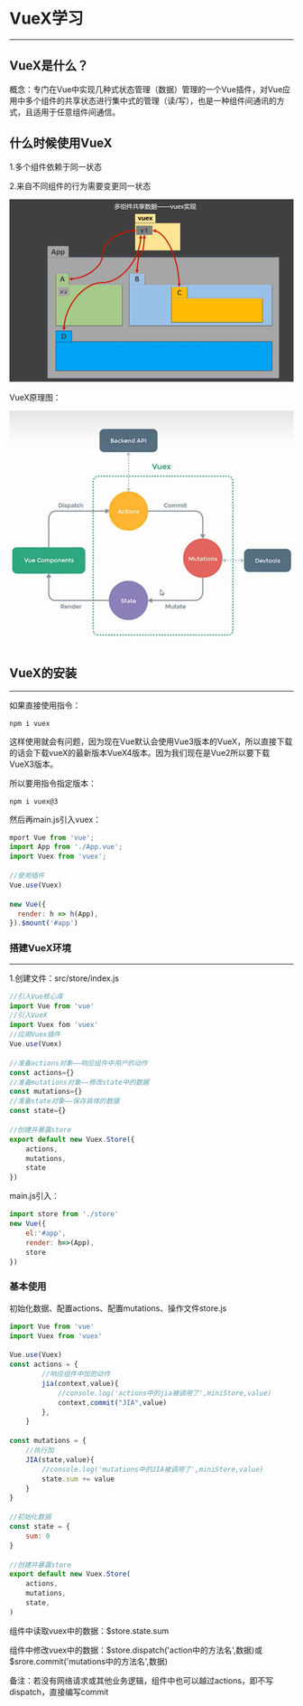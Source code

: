 # VueX学习

---



## VueX是什么？

概念：专门在Vue中实现几种式状态管理（数据）管理的一个Vue插件，对Vue应用中多个组件的共享状态进行集中式的管理（读/写），也是一种组件间通讯的方式，且适用于任意组件间通信。



## 什么时候使用VueX

1.多个组件依赖于同一状态

2.来自不同组件的行为需要变更同一状态

![](Img\Vue\VueX多组件共享数据图.png)

VueX原理图：

![](Img\Vue\VueX原理图.png)



## VueX的安装

---

如果直接使用指令：

```
npm i vuex
```

这样使用就会有问题，因为现在Vue默认会使用Vue3版本的VueX，所以直接下载的话会下载vueX的最新版本VueX4版本。因为我们现在是Vue2所以要下载VueX3版本。

所以要用指令指定版本：

```
npm i vuex@3
```

然后再main.js引入vuex：

```js
mport Vue from 'vue';
import App from './App.vue';
import Vuex from 'vuex';

//使用插件
Vue.use(Vuex)

new Vue({
  render: h => h(App),
}).$mount('#app')

```



### 搭建VueX环境

---

1.创建文件：src/store/index.js

```js
//引入Vue核心库
import Vue from 'vue'
//引入VueX
import Vuex fom 'vuex'
//应用Vuex插件
Vue.use(Vuex)

//准备actions对象——响应组件中用户的动作
const actions={}
//准备mutations对象——修改state中的数据
const mutations={}
//准备state对象——保存具体的数据
const state={}

//创建并暴露store
export default new Vuex.Store({
    actions,
    mutations,
    state
})
```

main.js引入：

```js
import store from './store'
new Vue({
    el:'#app',
    render: h=>(App),
    store
})
```



### 基本使用

初始化数据、配置actions、配置mutations、操作文件store.js

```js
import Vue from 'vue'
import Vuex from 'vuex'

Vue.use(Vuex)
const actions = {
        //响应组件中加的动作
        jia(context,value){
            //console.log('actions中的jia被调用了',miniStore,value)
            context,commit("JIA",value)
        },
    }
 
const mutations = {
    //执行加
    JIA(state,value){
        //console.log('mutations中的JIA被调用了',miniStore,value)
        state.sum += value
    }
}

//初始化数据
const state = {
    sum: 0
}

//创建并暴露store
export default new Vuex.Store(
    actions,
    mutations,
    state,
)
```

组件中读取vuex中的数据：\$store.state.sum

组件中修改vuex中的数据：\$store.dispatch('action中的方法名',数据)或\$srore.commit('mutations中的方法名',数据)

备注：若没有网络请求或其他业务逻辑，组件中也可以越过actions，即不写dispatch，直接编写commit



